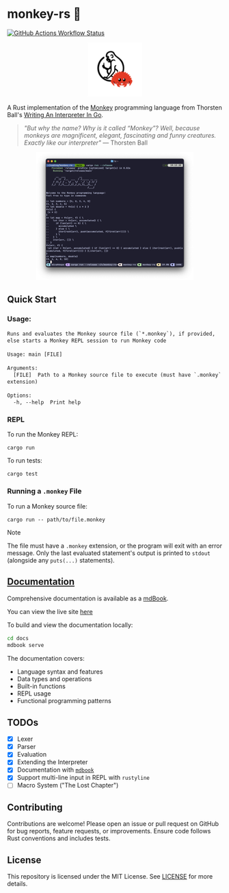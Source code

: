 # monkey-rs 🦀

[![GitHub Actions Workflow Status](https://img.shields.io/github/actions/workflow/status/micahkepe/monkey-rs/rust.yml?logo=github)](https://github.com/micahkepe/monkey-rs/actions)

<div align="center">
    <img src="./assets/img/monkey-rs.png" width="25%" alt="monkey-rs logo"/>
</div>

A Rust implementation of the [Monkey](https://monkeylang.org/) programming
language from Thorsten Ball's [Writing An Interpreter In Go](https://interpreterbook.com/).

> _"But why the name? Why is it called “Monkey”? Well, because monkeys are
> magnificent, elegant, fascinating and funny creatures. Exactly like our
> interpreter"_ — Thorsten Ball

<div align="center">
    <img src="./assets/img/repl.png" width="73%" alt="monkey-rs REPL"/>
</div>

## Quick Start

### Usage:

```
Runs and evaluates the Monkey source file (`*.monkey`), if provided, else starts a Monkey REPL session to run Monkey code

Usage: main [FILE]

Arguments:
  [FILE]  Path to a Monkey source file to execute (must have `.monkey` extension)

Options:
  -h, --help  Print help
```

### REPL

To run the Monkey REPL:

```
cargo run
```

To run tests:

```
cargo test
```

### Running a `.monkey` File

To run a Monkey source file:

```
cargo run -- path/to/file.monkey
```

> [!NOTE]
> The file must have a `.monkey` extension, or the program will exit with an error
> message. Only the last evaluated statement's output is printed to
> `stdout` (alongside any `puts(...)` statements).

## [Documentation](https://micahkepe.com/monkey-rs/)

Comprehensive documentation is available as a [mdBook](https://github.com/rust-lang/mdBook).

You can view the live site [here](https://micahkepe.com/monkey-rs/)

To build and view the documentation locally:

```bash
cd docs
mdbook serve
```

The documentation covers:

- Language syntax and features
- Data types and operations
- Built-in functions
- REPL usage
- Functional programming patterns

## TODOs

- [x] Lexer
- [x] Parser
- [x] Evaluation
- [x] Extending the Interpreter
- [x] Documentation with [`mdbook`](https://github.com/rust-lang/mdBook)
- [x] Support multi-line input in REPL with `rustyline`
- [ ] Macro System ("The Lost Chapter")

## Contributing

Contributions are welcome! Please open an issue or pull request on GitHub for
bug reports, feature requests, or improvements. Ensure code follows Rust
conventions and includes tests.

## License

This repository is licensed under the MIT License. See [LICENSE](./LICENSE) for
more details.
